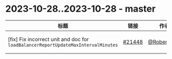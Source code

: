 # 2023-10-28..2023-10-28 - master
| 标题 | 链接 | 作者 | 标签 |
| - | :--: | :--: | - |
| [fix] Fix incorrect unit and doc for `loadBalancerReportUpdateMaxIntervalMinutes` | [#21448](https://github.com/apache/pulsar/pull/21448) | [@RobertIndie](https://github.com/RobertIndie) | `type/bug` `doc` `ready-to-test`  | 

